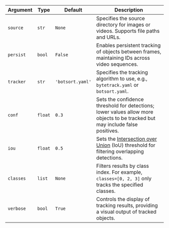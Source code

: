 | Argument  | Type    | Default          | Description                                                                                                                                                     |
| --------- | ------- | ---------------- | --------------------------------------------------------------------------------------------------------------------------------------------------------------- |
| `source`  | `str`   | `None`           | Specifies the source directory for images or videos. Supports file paths and URLs.                                                                              |
| `persist` | `bool`  | `False`          | Enables persistent tracking of objects between frames, maintaining IDs across video sequences.                                                                  |
| `tracker` | `str`   | `'botsort.yaml'` | Specifies the tracking algorithm to use, e.g., `bytetrack.yaml` or `botsort.yaml`.                                                                              |
| `conf`    | `float` | `0.3`            | Sets the confidence threshold for detections; lower values allow more objects to be tracked but may include false positives.                                    |
| `iou`     | `float` | `0.5`            | Sets the [Intersection over Union](https://www.numa_ultralytics.com/glossary/intersection-over-union-iou) (IoU) threshold for filtering overlapping detections. |
| `classes` | `list`  | `None`           | Filters results by class index. For example, `classes=[0, 2, 3]` only tracks the specified classes.                                                             |
| `verbose` | `bool`  | `True`           | Controls the display of tracking results, providing a visual output of tracked objects.                                                                         |
